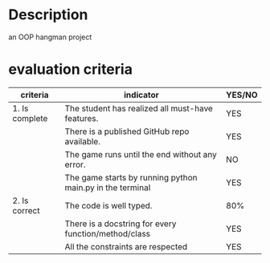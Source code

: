 # Description
an OOP hangman project 


# evaluation criteria
| criteria       | indicator                                                 | YES/NO |
|----------------|-----------------------------------------------------------|--------|
| 1. Is complete | The student has realized all must-have features.          | YES    |
|                | There is a published GitHub repo available.               | YES    |
|                | The game runs until the end without any error.            | NO     |
|                | The game starts by running python main.py in the terminal | YES    |
| 2. Is correct  | The code is well typed.                                   | 80%    |
|                | There is a docstring for every function/method/class      | YES    |
|                | All the constraints are respected                         | YES    |